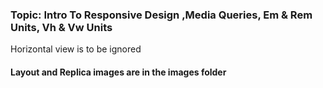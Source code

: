 ### Topic: Intro To Responsive Design ,Media Queries, Em & Rem Units, Vh & Vw Units  
Horizontal view is to be ignored

#### Layout and Replica images are in the images folder  